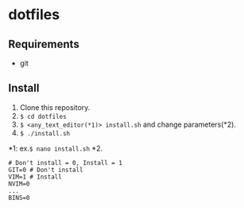 # dotfiles

## Requirements
* git

## Install
1. Clone this repository.
2. ```$ cd dotfiles```
3. ```$ <any_text_editor(*1)> install.sh``` and change parameters(*2).
4. ```$ ./install.sh```

*1: ex.```$ nano install.sh```
*2.
```
# Don't install = 0, Install = 1
GIT=0 # Don't install
VIM=1 # Install
NVIM=0
...
BINS=0
```
